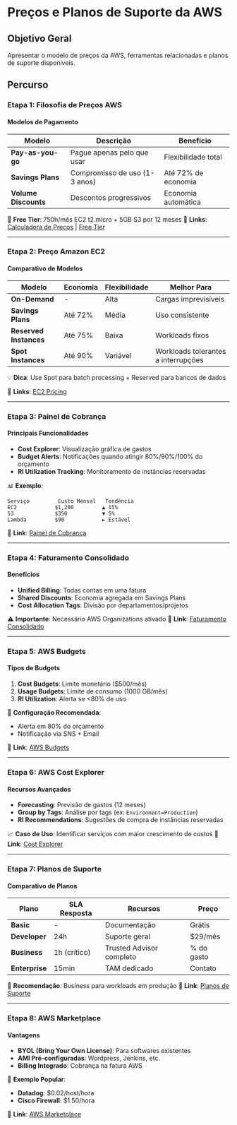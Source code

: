 # Preços e Planos de Suporte da AWS

## Objetivo Geral

Apresentar o modelo de preços da AWS, ferramentas relacionadas e planos de suporte disponíveis.

## Percurso

### Etapa 1: Filosofia de Preços AWS

#### Modelos de Pagamento

| Modelo               | Descrição                     | Benefício           |
| -------------------- | ----------------------------- | ------------------- |
| **Pay-as-you-go**    | Pague apenas pelo que usar    | Flexibilidade total |
| **Savings Plans**    | Compromisso de uso (1-3 anos) | Até 72% de economia |
| **Volume Discounts** | Descontos progressivos        | Economia automática |

🔹 **Free Tier**: 750h/mês EC2 t2.micro + 5GB S3 por 12 meses
🔗 **Links**: [Calculadora de Preços](https://calculator.aws/) | [Free Tier](https://aws.amazon.com/free/)

---

### Etapa 2: Preço Amazon EC2

#### Comparativo de Modelos

| Modelo                 | Economia | Flexibilidade | Melhor Para                         |
| ---------------------- | -------- | ------------- | ----------------------------------- |
| **On-Demand**          | -        | Alta          | Cargas imprevisíveis                |
| **Savings Plans**      | Até 72%  | Média         | Uso consistente                     |
| **Reserved Instances** | Até 75%  | Baixa         | Workloads fixos                     |
| **Spot Instances**     | Até 90%  | Variável      | Workloads tolerantes a interrupções |

💡 **Dica**: Use Spot para batch processing + Reserved para bancos de dados

🔗 **Links**: [EC2 Pricing](https://aws.amazon.com/ec2/pricing/)

---

### Etapa 3: Painel de Cobrança

#### Principais Funcionalidades

- **Cost Explorer**: Visualização gráfica de gastos
- **Budget Alerts**: Notificações quando atingir 80%/90%/100% do orçamento
- **RI Utilization Tracking**: Monitoramento de instâncias reservadas

📊 **Exemplo**:

```plaintext
Serviço         Custo Mensal   Tendência
EC2            $1,200         ▲ 15%
S3             $350           ▼ 5%
Lambda         $90            ► Estável
```

🔗 **Link**: [Painel de Cobrança](https://console.aws.amazon.com/billing/)

---

### Etapa 4: Faturamento Consolidado

#### Benefícios

- **Unified Billing**: Todas contas em uma fatura
- **Shared Discounts**: Economia agregada em Savings Plans
- **Cost Allocation Tags**: Divisão por departamentos/projetos

⚠️ **Importante**: Necessário AWS Organizations ativado
🔗 **Link**: [Faturamento Consolidado](https://docs.aws.amazon.com/awsaccountbilling/latest/aboutv2/consolidated-billing.html)

---

### Etapa 5: AWS Budgets

#### Tipos de Budgets

1. **Cost Budgets**: Limite monetário ($500/mês)
2. **Usage Budgets**: Limite de consumo (1000 GB/mês)
3. **RI Utilization**: Alerta se <80% de uso

🔔 **Configuração Recomendada**:

- Alerta em 80% do orçamento
- Notificação via SNS + Email

🔗 **Link**: [AWS Budgets](https://aws.amazon.com/aws-cost-management/aws-budgets/)

---

### Etapa 6: AWS Cost Explorer

#### Recursos Avançados

- **Forecasting**: Previsão de gastos (12 meses)
- **Group by Tags**: Análise por tags (ex: `Environment=Production`)
- **RI Recommendations**: Sugestões de compra de instâncias reservadas

📈 **Caso de Uso**: Identificar serviços com maior crescimento de custos
🔗 **Link**: [Cost Explorer](https://aws.amazon.com/aws-cost-management/aws-cost-explorer/)

---

### Etapa 7: Planos de Suporte

#### Comparativo de Planos

| Plano          | SLA Resposta | Recursos                 | Preço      |
| -------------- | ------------ | ------------------------ | ---------- |
| **Basic**      | -            | Documentação             | Grátis     |
| **Developer**  | 24h          | Suporte geral            | $29/mês    |
| **Business**   | 1h (crítico) | Trusted Advisor completo | % do gasto |
| **Enterprise** | 15min        | TAM dedicado             | Contato    |

🔹 **Recomendação**: Business para workloads em produção
🔗 **Link**: [Planos de Suporte](https://aws.amazon.com/premiumsupport/plans/)

---

### Etapa 8: AWS Marketplace

#### Vantagens

- **BYOL (Bring Your Own License)**: Para softwares existentes
- **AMI Pré-configuradas**: Wordpress, Jenkins, etc.
- **Billing Integrado**: Cobrança na fatura AWS

🛒 **Exemplo Popular**:

- **Datadog**: $0.02/host/hora
- **Cisco Firewall**: $1.50/hora

🔗 **Link**: [AWS Marketplace](https://aws.amazon.com/marketplace)
